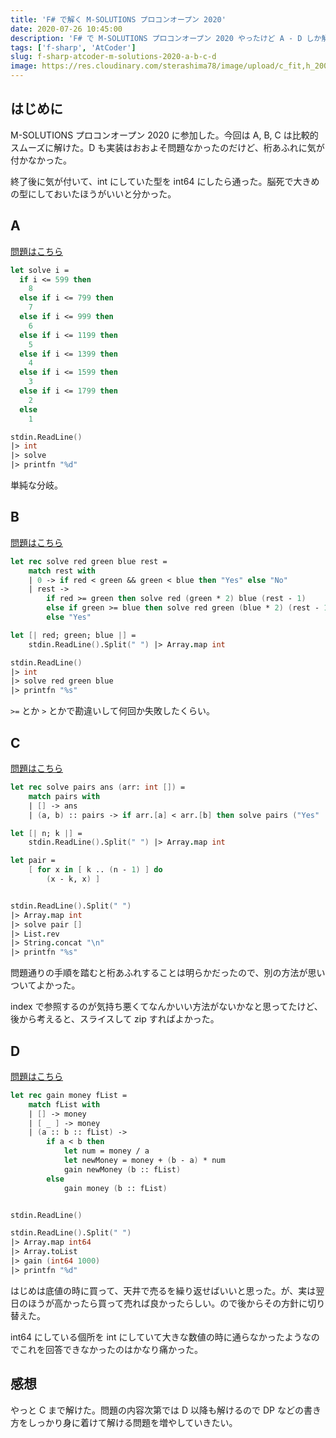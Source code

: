 ```yaml
---
title: 'F# で解く M-SOLUTIONS プロコンオープン 2020'
date: 2020-07-26 10:45:00
description: 'F# で M-SOLUTIONS プロコンオープン 2020 やったけど A - D しか解けなかった'
tags: ['f-sharp', 'AtCoder']
slug: f-sharp-atcoder-m-solutions-2020-a-b-c-d
image: https://res.cloudinary.com/sterashima78/image/upload/c_fit,h_200,w_320/v1596859521/blog/fsharp
---
```


## はじめに

M-SOLUTIONS プロコンオープン 2020 に参加した。今回は A, B, C は比較的スムーズに解けた。D も実装はおおよそ問題なかったのだけど、桁あふれに気が付かなかった。

終了後に気が付いて、int にしていた型を int64 にしたら通った。脳死で大きめの型にしておいたほうがいいと分かった。

## A

[問題はこちら](https://atcoder.jp/contests/m-solutions2020/tasks/m_solutions2020_a)

```fsharp
let solve i =
  if i <= 599 then
    8
  else if i <= 799 then
    7
  else if i <= 999 then
    6
  else if i <= 1199 then
    5
  else if i <= 1399 then
    4
  else if i <= 1599 then
    3
  else if i <= 1799 then
    2
  else
    1

stdin.ReadLine()
|> int
|> solve
|> printfn "%d"
```

単純な分岐。

## B

[問題はこちら](https://atcoder.jp/contests/m-solutions2020/tasks/m_solutions2020_b)

```fsharp
let rec solve red green blue rest =
    match rest with
    | 0 -> if red < green && green < blue then "Yes" else "No"
    | rest ->
        if red >= green then solve red (green * 2) blue (rest - 1)
        else if green >= blue then solve red green (blue * 2) (rest - 1)
        else "Yes"

let [| red; green; blue |] =
    stdin.ReadLine().Split(" ") |> Array.map int

stdin.ReadLine()
|> int
|> solve red green blue
|> printfn "%s"
```

`>=` とか `>` とかで勘違いして何回か失敗したくらい。

## C

[問題はこちら](https://atcoder.jp/contests/m-solutions2020/tasks/m_solutions2020_c)

```fsharp
let rec solve pairs ans (arr: int []) =
    match pairs with
    | [] -> ans
    | (a, b) :: pairs -> if arr.[a] < arr.[b] then solve pairs ("Yes" :: ans) arr else solve pairs ("No" :: ans) arr

let [| n; k |] =
    stdin.ReadLine().Split(" ") |> Array.map int

let pair =
    [ for x in [ k .. (n - 1) ] do
        (x - k, x) ]


stdin.ReadLine().Split(" ")
|> Array.map int
|> solve pair []
|> List.rev
|> String.concat "\n"
|> printfn "%s"
```

問題通りの手順を踏むと桁あふれすることは明らかだったので、別の方法が思いついてよかった。

index で参照するのが気持ち悪くてなんかいい方法がないかなと思ってたけど、後から考えると、スライスして zip すればよかった。

## D

[問題はこちら](https://atcoder.jp/contests/m-solutions2020/tasks/m_solutions2020_d)

```fsharp
let rec gain money fList =
    match fList with
    | [] -> money
    | [ _ ] -> money
    | (a :: b :: fList) ->
        if a < b then
            let num = money / a
            let newMoney = money + (b - a) * num
            gain newMoney (b :: fList)
        else
            gain money (b :: fList)


stdin.ReadLine()

stdin.ReadLine().Split(" ")
|> Array.map int64
|> Array.toList
|> gain (int64 1000)
|> printfn "%d"
```

はじめは底値の時に買って、天井で売るを繰り返せばいいと思った。が、実は翌日のほうが高かったら買って売れば良かったらしい。ので後からその方針に切り替えた。

int64 にしている個所を int にしていて大きな数値の時に通らなかったようなのでこれを回答できなかったのはかなり痛かった。

## 感想

やっと C まで解けた。問題の内容次第では D 以降も解けるので DP などの書き方をしっかり身に着けて解ける問題を増やしていきたい。
